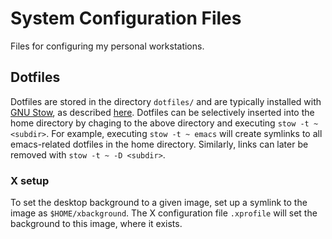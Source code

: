 # System Configuration Files

Files for configuring my personal workstations.

## Dotfiles

Dotfiles are stored in the directory `dotfiles/` and are typically
installed with [GNU Stow](https://www.gnu.org/software/stow/), as
described
[here](http://brandon.invergo.net/news/2012-05-26-using-gnu-stow-to-manage-your-dotfiles.html). Dotfiles
can be selectively inserted into the home directory by chaging to the
above directory and executing `stow -t ~ <subdir>`. For example,
executing `stow -t ~ emacs` will create symlinks to all emacs-related
dotfiles in the home directory. Similarly, links can later be removed
with `stow -t ~ -D <subdir>`.

### X setup

To set the desktop background to a given image, set up a symlink to
 the image as `$HOME/xbackground`. The X configuration file
 `.xprofile` will set the background to this image, where it exists.
